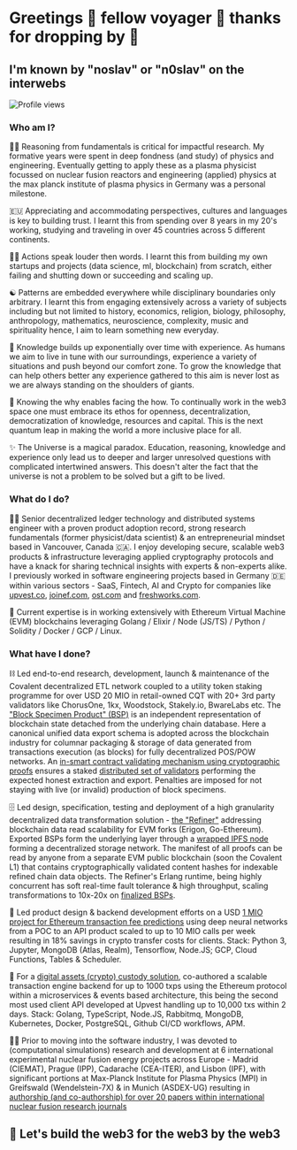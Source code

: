 # Greetings 🤝 fellow voyager 🤹 thanks for dropping by 🚗

## I'm known by "noslav" or "n0slav" on the interwebs

![Profile views](https://komarev.com/ghpvc/?username=noslav)

### Who am I?

🕵️‍♂️ Reasoning from fundamentals is critical for impactful research. My formative years were spent in deep fondness (and study) of physics and engineering. Eventually getting to apply these as a plasma physicist focussed on nuclear fusion reactors and engineering (applied) physics at the max planck institute of plasma physics in Germany was a personal milestone.

🇪🇺 Appreciating and accommodating perspectives, cultures and languages is key to building trust. I learnt this from spending over 8 years in my 20's working, studying and traveling in over 45 countries across 5 different continents.

🙋‍♂️ Actions speak louder then words. I learnt this from building my own startups and projects (data science, ml, blockchain) from scratch, either failing and shutting down or succeeding and scaling up.

☯️ Patterns are embedded everywhere while disciplinary boundaries only arbitrary. I learnt this from engaging extensively across a variety of subjects including but not limited to history, economics, religion, biology, philosophy, anthropology, mathematics, neuroscience, complexity, music and spirituality hence, I aim to learn something new everyday.

🪬 Knowledge builds up exponentially over time with experience. As humans we aim to live in tune with our surroundings, experience a variety of situations and push beyond our comfort zone. To grow the knowledge that can help others better any experience gathered to this aim is never lost as we are always standing on the shoulders of giants.

🎢 Knowing the why enables facing the how. To continually work in the web3 space one must embrace its ethos for openness, decentralization, democratization of knowledge, resources and capital. This is the next quantum leap in making the world a more inclusive place for all.

✨ The Universe is a magical paradox. Education, reasoning, knowledge and experience only lead us to deeper and larger unresolved questions with complicated intertwined answers. This doesn't alter the fact that the universe is not a problem to be solved but a gift to be lived.

### What do I do?

👨‍💻 Senior decentralized ledger technology and distributed systems engineer with a proven product adoption record, strong research fundamentals (former physicist/data scientist) & an entrepreneurial mindset based in Vancouver, Canada 🇨🇦. I enjoy developing secure, scalable web3 products & infrastructure leveraging applied cryptography protocols and have a knack for sharing technical insights with experts & non-experts alike. I previously worked in software engineering projects based in Germany 🇩🇪 within various sectors - SaaS, Fintech, AI and Crypto for companies like [upvest.co](https://upvest.co), [joinef.com](https://upvest.co), [ost.com](https://github.com/OpenST) and [freshworks.com](https://www.freshworks.com).

🔗 Current expertise is in working extensively with Ethereum Virtual Machine (EVM) blockchains leveraging Golang / Elixir / Node (JS/TS) / Python / Solidity / Docker / GCP / Linux.

### What have I done?

⛓️ Led end-to-end research, development, launch & maintenance of the Covalent decentralized ETL network coupled to a utility token staking programme for over USD 20 MIO in retail-owned CQT with 20+ 3rd party validators like ChorusOne, 1kx, Woodstock, Stakely.io, BwareLabs etc. The ["Block Specimen Product" (BSP)](https://github.com/covalenthq/bsp-geth) is an independent representation of blockchain state detached from the underlying chain database. Here a canonical unified data export schema is adopted across the blockchain industry for columnar packaging & storage of data generated from transactions execution (as blocks) for fully decentralized POS/POW networks. An [in-smart contract validating mechanism using cryptographic proofs](https://github.com/covalenthq/bsp-staking) ensures a staked [distributed set of validators](https://github.com/covalenthq/bsp-agent) performing the expected honest extraction and export. Penalties are imposed for not staying with live (or invalid) production of block specimens.

🗄️ Led design, specification, testing and deployment of a high granularity decentralized data transformation solution - [the "Refiner"](https://github.com/covalenthq/rudder) addressing blockchain data read scalability for EVM forks (Erigon, Go-Ethereum). Exported BSPs form the underlying layer through a [wrapped IPFS node](https://github.com/covalenthq/ipfs-pinner) forming a decentralized storage network. The manifest of all proofs can be read by anyone from a separate EVM public blockchain (soon the Covalent L1) that contains cryptographically validated content hashes for indexable refined chain data objects. The Refiner's Erlang runtime, being highly concurrent has soft real-time fault tolerance & high throughput, scaling transformations to 10x-20x on [finalized BSPs](https://github.com/covalenthq/bsp-finalizer).

💸 Led product design & backend development efforts on a USD [1 MIO project for Ethereum transaction fee predictions](https://www.theblock.co/post/67731/tokenization-startup-upvest-raises-1-million-to-develop-prediction-tool-for-ethereum-gas-fees) using deep neural networks from a POC to an API product scaled to up to 10 MIO calls per week resulting in 18% savings in crypto transfer costs for clients. Stack: Python 3, Jupyter, MongoDB (Atlas, Realm), Tensorflow, Node.JS; GCP, Cloud Functions, Tables & Scheduler.

💨 For a [digital assets (crypto) custody solution](https://upvest.co), co-authored a scalable transaction engine backend for up to 1000 txps using the Ethereum protocol within a microservices & events based architecture, this being the second most used client API developed at Upvest handling up to 10,000 txs within 2 days. Stack: Golang, TypeScript, Node.JS, Rabbitmq, MongoDB, Kubernetes, Docker, PostgreSQL, Github CI/CD workflows, APM.

👨‍🎓 Prior to moving into the software industry, I was devoted to (computational simulations) research and development at 6 international experimental nuclear fusion energy projects across Europe - Madrid (CIEMAT), Prague (IPP), Cadarache (CEA-ITER), and Lisbon (IPF), with significant portions at Max-Planck Institute for Plasma Physics (MPI) in Greifswald (Wendelstein-7X) & in Munich (ASDEX-UG) resulting in [authorship (and co-authorship) for over 20 papers within international nuclear fusion research journals](https://scholar.google.com/citations?user=rY5ZXHEAAAAJ&hl=en)

## 🚀 Let's build the web3 for the web3 by the web3
